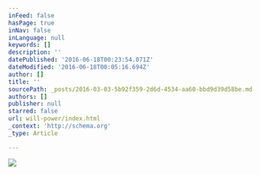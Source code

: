 ```yaml
---
inFeed: false
hasPage: true
inNav: false
inLanguage: null
keywords: []
description: ''
datePublished: '2016-06-18T00:23:54.071Z'
dateModified: '2016-06-18T00:05:16.694Z'
author: []
title: ''
sourcePath: _posts/2016-03-03-5b92f359-2d6d-4534-aa60-bbd9d39d58be.md
authors: []
publisher: null
starred: false
url: will-power/index.html
_context: 'http://schema.org'
_type: Article

---
```

![](https://the-grid-user-content.s3-us-west-2.amazonaws.com/eee7837c-aa50-417d-82e2-6ef9c3def799.png)